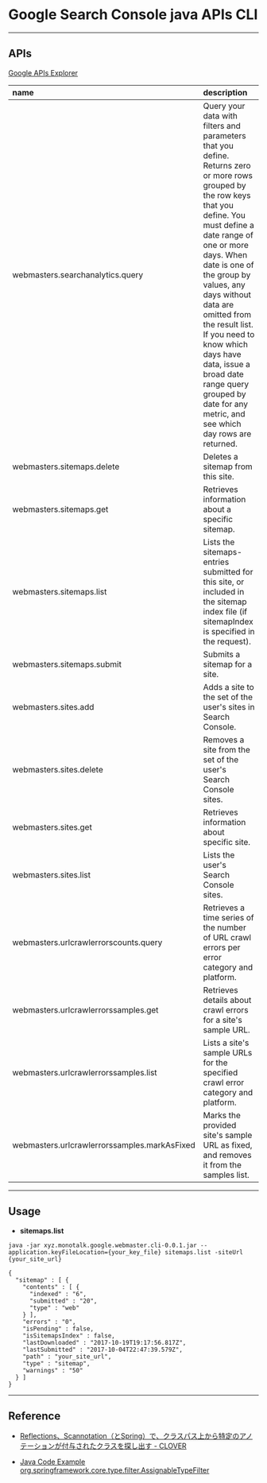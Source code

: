 # Google Search Console java APIs CLI

------------------------------------------------------------
## APIs
[Google APIs Explorer](https://developers.google.com/apis-explorer/#p/webmasters/v3/)

|name|description|
|:---|:----------|
|webmasters.searchanalytics.query|Query your data with filters and parameters that you define. Returns zero or more rows grouped by the row keys that you define. You must define a date range of one or more days. When date is one of the group by values, any days without data are omitted from the result list. If you need to know which days have data, issue a broad date range query grouped by date for any metric, and see which day rows are returned.|
|webmasters.sitemaps.delete|Deletes a sitemap from this site.|
|webmasters.sitemaps.get|Retrieves information about a specific sitemap.|
|webmasters.sitemaps.list|Lists the sitemaps-entries submitted for this site, or included in the sitemap index file (if sitemapIndex is specified in the request).|
|webmasters.sitemaps.submit|Submits a sitemap for a site.|
|webmasters.sites.add|Adds a site to the set of the user's sites in Search Console.|
|webmasters.sites.delete|Removes a site from the set of the user's Search Console sites.|
|webmasters.sites.get|Retrieves information about specific site.|
|webmasters.sites.list|Lists the user's Search Console sites.|
|webmasters.urlcrawlerrorscounts.query|Retrieves a time series of the number of URL crawl errors per error category and platform.
webmasters.urlcrawlerrorssamples.get|Retrieves details about crawl errors for a site's sample URL.|
|webmasters.urlcrawlerrorssamples.list|Lists a site's sample URLs for the specified crawl error category and platform.|
|webmasters.urlcrawlerrorssamples.markAsFixed|Marks the provided site's sample URL as fixed, and removes it from the samples list.|


------------------------------------------------------------
## Usage
* **sitemaps.list** 

```console
java -jar xyz.monotalk.google.webmaster.cli-0.0.1.jar --application.keyFileLocation={your_key_file} sitemaps.list -siteUrl {your_site_url} 
```

```console
{
  "sitemap" : [ {
    "contents" : [ {
      "indexed" : "6",
      "submitted" : "20",
      "type" : "web"
    } ],
    "errors" : "0",
    "isPending" : false,
    "isSitemapsIndex" : false,
    "lastDownloaded" : "2017-10-19T19:17:56.817Z",
    "lastSubmitted" : "2017-10-04T22:47:39.579Z",
    "path" : "your_site_url",
    "type" : "sitemap",
    "warnings" : "50"
  } ]
}
```

----------------------------------------------------------
## Reference

* [Reflections、Scannotation（とSpring）で、クラスパス上から特定のアノテーションが付与されたクラスを探し出す - CLOVER](http://d.hatena.ne.jp/Kazuhira/20150408/1428503151)

* [Java Code Example org.springframework.core.type.filter.AssignableTypeFilter](https://www.programcreek.com/java-api-examples/index.php?api=org.springframework.core.type.filter.AssignableTypeFilter)   

